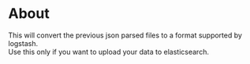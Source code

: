 # About
This will convert the previous json parsed files to a format supported by logstash.  
Use this only if you want to upload your data to elasticsearch.